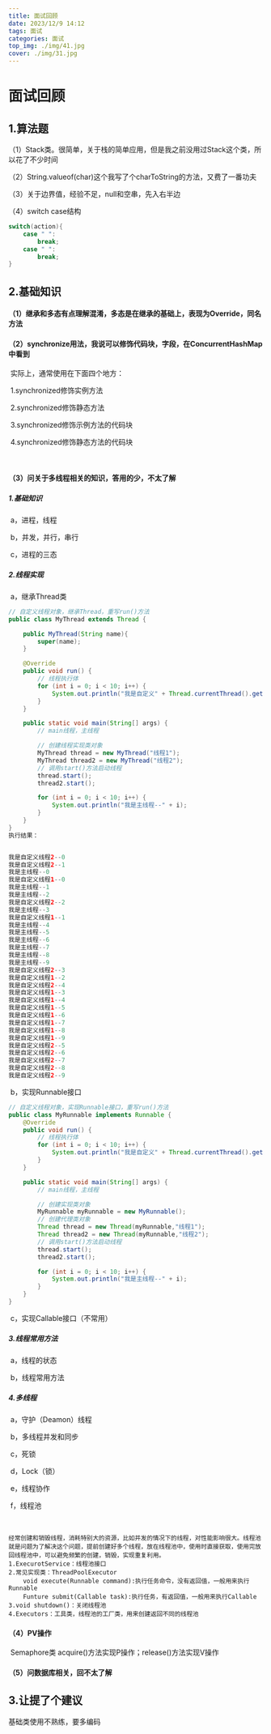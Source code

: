 ```yaml
---
title: 面试回顾
date: 2023/12/9 14:12
tags: 面试
categories: 面试
top_img: ./img/41.jpg
cover: ./img/31.jpg
---
```


# 面试回顾

## 1.算法题

（1）Stack类。很简单，关于栈的简单应用，但是我之前没用过Stack这个类，所以花了不少时间

（2）String.valueof(char)这个我写了个charToString的方法，又费了一番功夫

（3）关于边界值，经验不足，null和空串，先入右半边

（4）switch case结构

```java
switch(action){
    case " ":
        break;
    case " ":
        break;
}
```



## 2.基础知识

#### （1）继承和多态有点理解混淆，多态是在继承的基础上，表现为Override，同名方法

#### （2）synchronize用法，我说可以修饰代码块，字段，在ConcurrentHashMap中看到

​		实际上，通常使用在下面四个地方：

​				1.synchronized修饰实例方法

​				2.synchronized修饰静态方法

​				3.synchronized修饰示例方法的代码块

​				4.synchronized修饰静态方法的代码块

​	

#### （3）问关于多线程相关的知识，答用的少，不太了解

##### 			1.基础知识

​					a，进程，线程

​					b，并发，并行，串行

​					c，进程的三态

##### 			2.线程实现

​					a，继承Thread类

```java
// 自定义线程对象，继承Thread，重写run()方法
public class MyThread extends Thread {

    public MyThread(String name){
        super(name);
    }

    @Override
    public void run() {
        // 线程执行体
        for (int i = 0; i < 10; i++) {
            System.out.println("我是自定义" + Thread.currentThread().getName() + "--" + i);
        }
    }

    public static void main(String[] args) {
        // main线程，主线程

        // 创建线程实现类对象
        MyThread thread = new MyThread("线程1");
        MyThread thread2 = new MyThread("线程2");
        // 调用start()方法启动线程
        thread.start();
        thread2.start();

        for (int i = 0; i < 10; i++) {
            System.out.println("我是主线程--" + i);
        }
    }
}
执行结果：


我是自定义线程2--0
我是自定义线程2--1
我是主线程--0
我是自定义线程1--0
我是主线程--1
我是主线程--2
我是自定义线程2--2
我是主线程--3
我是自定义线程1--1
我是主线程--4
我是主线程--5
我是主线程--6
我是主线程--7
我是主线程--8
我是主线程--9
我是自定义线程2--3
我是自定义线程1--2
我是自定义线程2--4
我是自定义线程1--3
我是自定义线程1--4
我是自定义线程1--5
我是自定义线程1--6
我是自定义线程1--7
我是自定义线程1--8
我是自定义线程1--9
我是自定义线程2--5
我是自定义线程2--6
我是自定义线程2--7
我是自定义线程2--8
我是自定义线程2--9
```

​					b，实现Runnable接口

```java
// 自定义线程对象，实现Runnable接口，重写run()方法
public class MyRunnable implements Runnable {
    @Override
    public void run() {
        // 线程执行体
        for (int i = 0; i < 10; i++) {
            System.out.println("我是自定义" + Thread.currentThread().getName() + "--" + i);
        }
    }

    public static void main(String[] args) {
        // main线程，主线程

        // 创建实现类对象
        MyRunnable myRunnable = new MyRunnable();
        // 创建代理类对象
        Thread thread = new Thread(myRunnable,"线程1");
        Thread thread2 = new Thread(myRunnable,"线程2");
        // 调用start()方法启动线程
        thread.start();
        thread2.start();

        for (int i = 0; i < 10; i++) {
            System.out.println("我是主线程--" + i);
        }
    }
}

```

​					c，实现Callable接口（不常用）

##### 			3.线程常用方法

​					a，线程的状态

​					b，线程常用方法

##### 			4.多线程

​					a，守护（Deamon）线程

​					b，多线程并发和同步

​					c，死锁

​					d，Lock（锁）

​					e，线程协作

​					f，线程池

​	

```
经常创建和销毁线程，消耗特别大的资源，比如并发的情况下的线程，对性能影响很大。线程池就是问题为了解决这个问题，提前创建好多个线程，放在线程池中，使用时直接获取，使用完放回线程池中，可以避免频繁的创建，销毁，实现重复利用。
1.ExecurotService：线程池接口
2.常见实现类：ThreadPoolExecutor
	void execute(Runnable command):执行任务命令，没有返回值，一般用来执行Runnable
	Funture submit(Callable task):执行任务，有返回值，一般用来执行Callable
3.void shutdown()：关闭线程池
4.Executors：工具类，线程池的工厂类，用来创建返回不同的线程池
```



#### （4）PV操作

​			Semaphore类 acquire()方法实现P操作；release()方法实现V操作

#### （5）问数据库相关，回不太了解

#### 

## 3.让提了个建议

基础类使用不熟练，要多编码